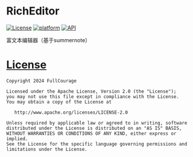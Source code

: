 # RichEditor
[![License](https://img.shields.io/github/license/xulindev/AndroidCore)](https://github.com/xulindev/AndroidCore/blob/master/LICENSE)
[![platform](https://img.shields.io/badge/platform-Android-yellow.svg)](https://www.android.com)
[![API](https://img.shields.io/badge/API-21%2B-brightgreen.svg?style=flat)](https://android-arsenal.com/api?level=21)

富文本编辑器（基于summernote）

# [License](https://github.com/FullCourage/RichEditor/blob/master/LICENSE)

```
Copyright 2024 FullCourage

Licensed under the Apache License, Version 2.0 (the "License");
you may not use this file except in compliance with the License.
You may obtain a copy of the License at

   http://www.apache.org/licenses/LICENSE-2.0

Unless required by applicable law or agreed to in writing, software
distributed under the License is distributed on an "AS IS" BASIS,
WITHOUT WARRANTIES OR CONDITIONS OF ANY KIND, either express or implied.
See the License for the specific language governing permissions and
limitations under the License.
```
